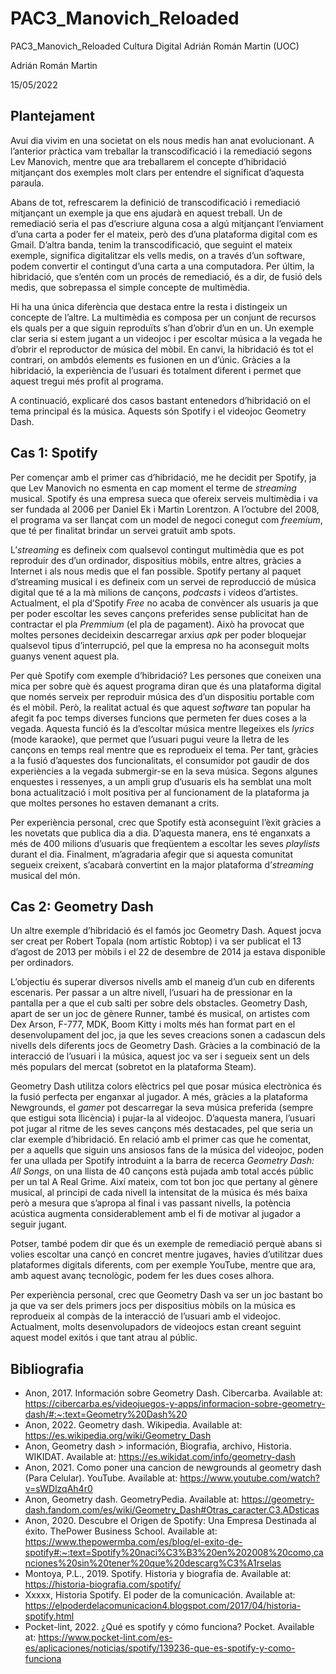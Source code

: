 # PAC3_Manovich_Reloaded
PAC3_Manovich_Reloaded Cultura Digital Adrián Román Martin (UOC)

Adrián Román Martin

15/05/2022

## Plantejament
Avui dia vivim en una societat on els nous medis han anat evolucionant. A l’anterior pràctica vam treballar la transcodificació i la remediació segons Lev Manovich, mentre que ara treballarem el concepte d’hibridació mitjançant dos exemples molt clars per entendre el significat d’aquesta paraula.

Abans de tot, refrescarem la definició de transcodificació i remediació mitjançant un exemple ja que ens ajudarà en aquest treball. Un de remediació seria el pas d’escriure alguna cosa a algú mitjançant l’enviament d’una carta a poder fer el mateix, però des d’una plataforma digital com es Gmail. D’altra banda, tenim la transcodificació, que seguint el mateix exemple, significa digitalitzar els vells medis, on a través d’un software, podem convertir el contingut d’una carta a una computadora. Per últim, la hibridació, que s’entén com un procés de remediació, és a dir, de fusió dels medis, que sobrepassa el simple concepte de multimèdia.

Hi ha una única diferència que destaca entre la resta i distingeix un concepte de l’altre. La multimèdia es composa per un conjunt de recursos els quals per a que siguin reproduïts s’han d’obrir d’un en un. Un exemple clar seria si estem jugant a un videojoc i per escoltar música a la vegada he d’obrir el reproductor de música del mòbil. En canvi, la hibridació és tot el contrari, on ambdós elements es fusionen en un d’únic. Gràcies a la hibridació, la experiència de l’usuari és totalment diferent i permet que aquest tregui més profit al programa.

A continuació, explicaré dos casos bastant entenedors d’hibridació on el tema principal és la música. Aquests són Spotify i el videojoc Geometry Dash.


## Cas 1: Spotify
Per començar amb el primer cas d’hibridació, me he decidit per Spotify, ja que Lev Manovich no esmenta en cap moment el terme de *streaming* musical. Spotify és una empresa sueca que ofereix serveis multimèdia i va ser fundada al 2006 per Daniel Ek i Martin Lorentzon. A l’octubre del 2008, el programa va ser llançat com un model de negoci conegut com *freemium*, que té per finalitat brindar un servei gratuït amb spots.

L’*streaming* es defineix com qualsevol contingut multimèdia que es pot reproduir des d’un ordinador, dispositius mòbils, entre altres, gràcies a Internet i als nous medis que el fan possible. Spotify pertany al paquet d’streaming musical i es defineix com un servei de reproducció de música digital que té a la mà milions de cançons, *podcasts* i vídeos d’artistes. Actualment, el pla d’Spotify *Free* no acaba de convèncer als usuaris ja que per poder escoltar les seves cançons preferides sense publicitat han de contractar el pla *Premmium* (el pla de pagament). Això ha provocat que moltes persones decideixin descarregar arxius *apk* per poder bloquejar qualsevol tipus d’interrupció, pel que la empresa no ha aconseguit molts guanys venent aquest pla.

Per què Spotify com exemple d’hibridació? Les persones que coneixen una mica per sobre què és aquest programa diran que és una plataforma digital que només serveix per reproduir música des d’un dispositiu portable com és el mòbil. Però, la realitat actual és que aquest *software* tan popular ha afegit fa poc temps diverses funcions que permeten fer dues coses a la vegada. Aquesta funció és la d’escoltar música mentre llegeixes els *lyrics* (mode karaoke), que permet que l’usuari pugui veure la lletra de les cançons en temps real mentre que es reprodueix el tema. Per tant, gràcies a la fusió d’aquestes dos funcionalitats, el consumidor pot gaudir de dos experiències a la vegada submergir-se en la seva música. Segons algunes enquestes i ressenyes, a un ampli grup d’usuaris els ha semblat una molt bona actualització i molt positiva per al funcionament de la plataforma ja que moltes persones ho estaven demanant a crits.

Per experiència personal, crec que Spotify està aconseguint l’èxit gràcies a les novetats que publica dia a dia. D’aquesta manera, ens té enganxats a més de 400 milions d’usuaris que freqüentem a escoltar les seves *playlists* durant el dia. Finalment, m’agradaria afegir que si aquesta comunitat segueix creixent, s’acabarà convertint en la major plataforma d’*streaming* musical del món.

## Cas 2: Geometry Dash
Un altre exemple d’hibridació és el famós joc Geometry Dash. Aquest jocva ser creat per Robert Topala (nom artístic Robtop) i va ser publicat el 13 d’agost de 2013 per mòbils i el 22 de desembre de 2014 ja estava disponible per ordinadors.

L’objectiu és superar diversos nivells amb el maneig d’un cub en diferents escenaris. Per passar a un altre nivell, l’usuari ha de pressionar en la pantalla per a que el cub salti per sobre dels obstacles. Geometry Dash, apart de ser un joc de gènere Runner, també és musical, on artistes com Dex Arson, F-777, MDK, Boom Kitty i molts més han format part en el desenvolupament del joc, ja que les seves creacions sonen a cadascun dels nivells dels diferents jocs de Geometry Dash. Gràcies a la combinació de la interacció de l’usuari i la música, aquest joc va ser i segueix sent un dels més populars del mercat (sobretot en la plataforma Steam).

Geometry Dash utilitza colors elèctrics pel que posar música electrònica és la fusió perfecta per enganxar al jugador. A més, gràcies a la plataforma Newgrounds, el *gamer* pot descarregar la seva música preferida (sempre que estigui sota llicència) i pujar-la al videojoc. D’aquesta manera, l’usuari pot jugar al ritme de les seves cançons més destacades, pel que seria un clar exemple d’hibridació. En relació amb el primer cas que he comentat, per a aquells que siguin uns ansiosos fans de la música del videojoc, poden fer una ullada per Spotify introduint a la barra de recerca *Geometry Dash: All Songs*, on una llista de 40 cançons està pujada amb total accés públic per un tal A Real Grime. Així mateix, com tot bon joc que pertany al gènere musical, al principi de cada nivell la intensitat de la música és més baixa però a mesura que s’apropa al final i vas passant nivells, la potència acústica augmenta considerablement amb el fi de motivar al jugador a seguir jugant.

Potser, també podem dir que és un exemple de remediació perquè abans si volies escoltar una cançó en concret mentre jugaves, havies d’utilitzar dues plataformes digitals diferents, com per exemple YouTube, mentre que ara, amb aquest avanç tecnològic, podem fer les dues coses alhora.

Per experiència personal, crec que Geometry Dash va ser un joc bastant bo ja que va ser dels primers jocs per dispositius mòbils on la música es reprodueix al compàs de la interacció de l’usuari amb el videojoc. Actualment, molts desenvolupadors de videojocs estan creant seguint aquest model exitós i que tant atrau al públic.



## Bibliografia
* Anon, 2017. Información sobre Geometry Dash. Cibercarba. Available at: https://cibercarba.es/videojuegos-y-apps/informacion-sobre-geometry-dash/#:~:text=Geometry%20Dash%20
* Anon, 2022. Geometry dash. Wikipedia. Available at: https://es.wikipedia.org/wiki/Geometry_Dash
* Anon, Geometry dash &gt; información, Biografia, archivo, Historia. WIKIDAT. Available at: https://es.wikidat.com/info/geometry-dash
* Anon, 2021. Como poner una cancion de newgrounds al geometry dash (Para Celular). YouTube. Available at: https://www.youtube.com/watch?v=sWDlzqAh4r0
* Anon, Geometry dash. GeometryPedia. Available at: https://geometry-dash.fandom.com/es/wiki/Geometry_Dash#Otras_caracter.C3.ADsticas
* Anon, 2020. Descubre el Origen de Spotify: Una Empresa Destinada al éxito. ThePower Business School. Available at: https://www.thepowermba.com/es/blog/el-exito-de-spotify#:~:text=Spotify%20naci%C3%B3%20en%202008%20como,canciones%20sin%20tener%20que%20descarg%C3%A1rselas
* Montoya, P.L., 2019. Spotify. Historia y biografía de. Available at: https://historia-biografia.com/spotify/
* Xxxxx, Historia Spotify. El poder de la comunicación. Available at: https://elpoderdelacomunicacion4.blogspot.com/2017/04/historia-spotify.html
* Pocket-lint, 2022. ¿Qué es spotify y cómo funciona? Pocket. Available at: https://www.pocket-lint.com/es-es/aplicaciones/noticias/spotify/139236-que-es-spotify-y-como-funciona
